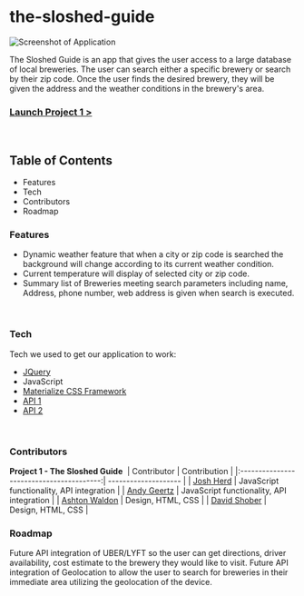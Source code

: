 # the-sloshed-guide
![Screenshot of Application](https://via.placeholder.com/680x340/999999/efefef/?text=Screenshot)
​

The Sloshed Guide is an app that gives the user access to a large database of local breweries. 
The user can search either a specific brewery or search by their zip code.
Once the user finds the desired brewery, they will be given the address and the weather conditions in the brewery's area.
​
### [Launch Project 1 >]( https://ashtonwalden34.github.io/the-sloshed-guide/)
​
## Table of Contents
- Features
- Tech
- Contributors
- Roadmap


### Features
- Dynamic weather feature that when a city or zip code is searched the background will change according to its current weather condition.
- Current temperature will display of selected city or zip code.
- Summary list of Breweries meeting search parameters including name, Address, phone number, web address is given when search is executed.

​
### Tech
Tech we used to get our application to work:
​
- [JQuery](https://jquery.com/)
- JavaScript
- [Materialize CSS Framework](https://materializecss.com/getting-started.html)
- [API 1](https://www.openbrewerydb.org/)
- [API 2](https://openweathermap.org/api)

​
### Contributors

**Project 1 - The Sloshed Guide**
​
| Contributor                              | Contribution         |
|:----------------------------------------:| -------------------- | 
| [Josh Herd](https://github.com/jherd801) | JavaScript functionality, API integration |
| [Andy Geertz](https://github.com/geertza)  | JavaScript functionality, API integration   |
| [Ashton Waldon](https://github.com/ashtonwalden34) | Design, HTML, CSS   |
| [David Shober](https://github.com/Shobes1421) | Design, HTML, CSS   |
​
### Roadmap 
Future API integration of UBER/LYFT so the user can get directions, driver availability, cost estimate to the brewery they would like to visit.
Future API integration of Geolocation to allow the user to search for breweries in their immediate area utilizing the geolocation of the device.
